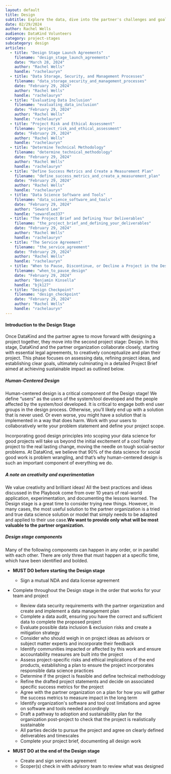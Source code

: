 ```yaml
---
layout: default
title: Design
subtitle: Explore the data, dive into the partner's challenges and goals, and design a project accordingly.
date: 02/29/2024
author: Rachel Wells
audience: DataKind Volunteers
category: project-stages
subcategory: design
articles:
  - title: "Design Stage Launch Agreements"
    filename: "design_stage_launch_agreements"
    date: "March 28, 2024"
    author: "Rachel Wells"
    handle: "rachelauryn"
  - title: "Data Storage, Security, and Management Processes"
    filename: "data_storage_security_and_management_processes"
    date: "February 29, 2024"
    author: "Rachel Wells"
    handle: "rachelauryn"
  - title: "Evaluating Data Inclusion"
    filename: "evaluating_data_inclusion"
    date: "February 29, 2024"
    author: "Rachel Wells"
    handle: "rachelauryn"
  - title: "Project Risk and Ethical Assessment"
    filename: "project_risk_and_ethical_assessment"
    date: "February 29, 2024"
    author: "Rachel Wells"
    handle: "rachelauryn"
  - title: "Determine Technical Methodology"
    filename: "determine_technical_methodology"
    date: "February 29, 2024"
    author: "Rachel Wells"
    handle: "rachelauryn"
  - title: "Define Success Metrics and Create a Measurement Plan"
    filename: "define_success_metrics_and_create_a_measurement_plan"
    date: "February 29, 2024"
    author: "Rachel Wells"
    handle: "rachelauryn"
  - title: "Data Science Software and Tools"
    filename: "data_science_software_and_tools"
    date: "February 29, 2024"
    author: "Seward Lee"
    handle: "sewardlee337"
  - title: "The Project Brief and Defining Your Deliverables"
    filename: "the_project_brief_and_defining_your_deliverables"
    date: "February 29, 2024"
    author: "Rachel Wells"
    handle: "rachelauryn"
  - title: "The Service Agreement"
    filename: "the_service_agreement"
    date: "February 29, 2024"
    author: "Rachel Wells"
    handle: "rachelauryn"
  - title: "When to Pause, Discontinue, or Decline a Project in the Design Stage"
    filename: "when_to_pause_design"
    date: "February 29, 2024"
    author: "Benjamin Kinsella"
    handle: "bjk127"
  - title: "Design Checkpoint"
    filename: "design_checkpoint"
    date: "February 29, 2024"
    author: "Rachel Wells"
    handle: "rachelauryn"
---
```


#### Introduction to the Design Stage

Once DataKind and the partner agree to move forward with designing a project together, they move into the second project stage: Design. In this stage, DataKind and the partner organization collaborate closely, starting with essential legal agreements, to creatively conceptualize and plan their project. This phase focuses on assessing data, refining project ideas, and establishing clear goals, ultimately culminating in a detailed Project Brief aimed at achieving sustainable impact as outlined below.


##### Human\-Centered Design


Human\-centered design is a critical component of the Design stage! We define “users” as the users of the system/tool developed and the people affected by the system/tool developed. It is critical to engage both end user groups in the design process. Otherwise, you’ll likely end up with a solution that is never used. Or even worse, you might have a solution that is implemented in a way that does harm. Work with your users to collaboratively write your problem statement and define your project scope.


Incorporating good design principles into scoping your data science for good projects will take us beyond the initial excitement of a cool flashy project to the real lasting change, moving the needle on tough social\-sector problems. At DataKind, we believe that 90% of the data science for social good work is problem wrangling, and that’s why human\-centered design is such an important component of everything we do.


##### A note on creativity and experimentation


We value creativity and brilliant ideas! All the best practices and ideas discussed in the Playbook come from over 10 years of real\-world application, experimentation, and documenting the lessons learned. The Design stage is a great time to consider trying new things. However, in many cases, the most useful solution to the partner organization is a tried and true data science solution or model that simply needs to be adapted and applied to their use case.**We want to provide only what will be most valuable to the partner organization.** 


##### Design stage components


Many of the following components can happen in any order, or in parallel with each other. There are only three that must happen at a specific time, which have been identified and bolded.


* **MUST DO before starting the Design stage**
    * Sign a mutual NDA and data license agreement

* Complete throughout the Design stage in the order that works for your team and project
    * Review data security requirements with the partner organization and create and implement a data management plan
    * Complete a data audit, ensuring you have the correct and sufficient data to complete the proposed project
    * Evaluate possible data inclusion \& exclusion risks and create a mitigation strategy
    * Consider who should weigh in on project ideas as advisors or subject matter experts and incorporate their feedback
    * Identify communities impacted or affected by this work and ensure accountability measures are built into the project
    * Assess project\-specific risks and ethical implications of the end products, establishing a plan to ensure the project incorporates responsible data science practices
    * Determine if the project is feasible and define technical methodology
    * Refine the drafted project statements and decide on associated specific success metrics for the project
    * Agree with the partner organization on a plan for how you will gather the success metrics to measure impact in the long term
    * Identify organization's software and tool cost limitations and agree on software and tools needed accordingly
    * Draft a pathway to adoption and sustainability plan for the organization post\-project to check that the project is realistically sustainable
    * All parties decide to pursue the project and agree on clearly defined deliverables and timescales
    * Complete your project brief, documenting all design work

* **MUST DO at the end of the Design stage**
    * Create and sign services agreement
    * Scoper(s) check in with advisory team to review what was designed